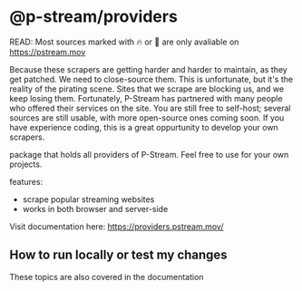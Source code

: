 # @p-stream/providers

READ: Most sources marked with 🔥 or 🤝 are only avaliable on https://pstream.mov

Because these scrapers are getting harder and harder to maintain, as they get patched. We need to close-source them. This is unfortunate, but it's the reality of the pirating scene. Sites that we scrape are blocking us, and we keep losing them. Fortunately, P-Stream has partnered with many people who offered their services on the site.
You are still free to self-host; several sources are still usable, with more open-source ones coming soon. If you have experience coding, this is a great oppurtunity to develop your own scrapers. 

package that holds all providers of P-Stream.
Feel free to use for your own projects.

features:
- scrape popular streaming websites
- works in both browser and server-side

Visit documentation here: https://providers.pstream.mov/

## How to run locally or test my changes

These topics are also covered in the documentation
